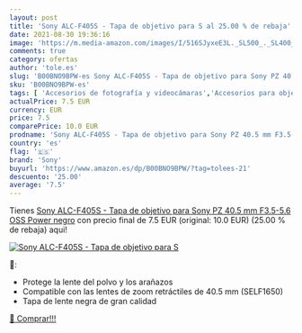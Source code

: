 ```yaml
---
layout: post
title: 'Sony ALC-F405S - Tapa de objetivo para S al 25.00 % de rebaja'
date: 2021-08-30 19:36:16
image: 'https://m.media-amazon.com/images/I/516SJyxeE3L._SL500_._SL400_.jpg'
comments: true
category: ofertas
author: 'tole.es'
slug: 'B00BNO9BPW-es Sony ALC-F405S - Tapa de objetivo para Sony PZ 40.5 mm...'
sku: 'B00BNO9BPW-es'
tags: [ 'Accesorios de fotografía y videocámaras','Accesorios para objetivos','Electrónica','Fotografía y videocámaras','Tapas de objetivos','sony', ]
actualPrice: 7.5 EUR
currency: EUR
price: 7.5
comparePrice: 10.0 EUR
prodname: 'Sony ALC-F405S - Tapa de objetivo para Sony PZ 40.5 mm F3.5-5.6 OSS Power  negro'
country: 'es'
flag: '🇪🇸'
brand: 'Sony'
buyurl: 'https://www.amazon.es/dp/B00BNO9BPW/?tag=tolees-21'
descuento: '25.00'
average: '7.5'
---
```


Tienes [Sony ALC-F405S - Tapa de objetivo para Sony PZ 40.5 mm F3.5-5.6 OSS Power  negro](https://www.amazon.es/dp/B00BNO9BPW/?tag=tolees-21) con precio final de  7.5 EUR (original: 10.0 EUR) (25.00 %  de rebaja) aqui!

[![Sony ALC-F405S - Tapa de objetivo para S](https://m.media-amazon.com/images/I/516SJyxeE3L._SL500_._SL400_.jpg)](https://www.amazon.es/dp/B00BNO9BPW/?tag=tolees-21)

🔎:

- Protege la lente del polvo y los arañazos
- Compatible con las lentes de zoom retráctiles de 40.5 mm (SELF1650)
- Tapa de lente negra de gran calidad

[🛒 Comprar!!!](https://www.amazon.es/dp/B00BNO9BPW/?tag=tolees-21)
